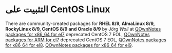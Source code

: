 # التثبيت على CentOS Linux

There are community-created packages for **RHEL 8/9, AlmaLinux 8/9, RockyLinux 8/9, CentOS 8/9 and Oracle 8/9** by _Jörg Woll_ at [QOwnNotes packages for x86_64 for el7](http://wilhelm949.spdns.org:10443/w3bservice/7/x86_64/w3bservice/Packages/repoview/qownnotes.html) deprecated CentOS 7 EOL, [QOwnNotes packages for ARM for el7](http://wilhelm949.spdns.org:10443/w3bservice/7/armhfp/w3bservice/Packages/repoview/qownnotes.html) deprecated CentOS 7 EOL, [QOwnNotes packages for x86_64 for el8](http://wilhelm949.spdns.org:10443/w3bservice/8/x86_64/w3bservice/Packages/repoview/qownnotes.html). [QOwnNotes packages for x86_64 for el9](http://wilhelm949.spdns.org:10443/w3bservice/9/x86_64/w3bservice/Packages/repoview/qownnotes.html).
